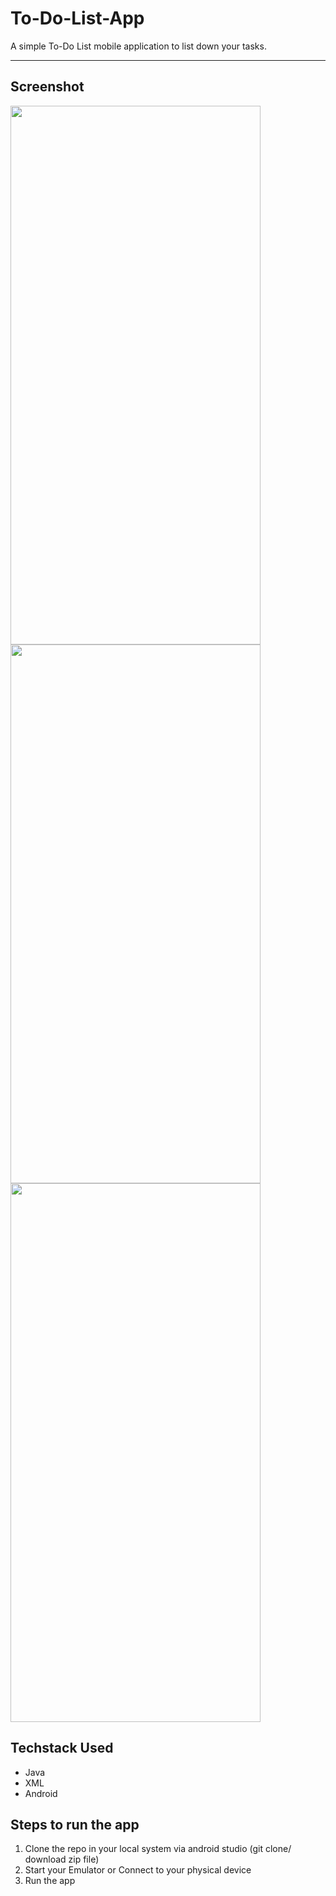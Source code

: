 # To-Do-List-App
A simple To-Do List mobile application to list down your tasks.

---

## Screenshot
<p align="center">
  
</p>
<img width="400" height="862" src="https://user-images.githubusercontent.com/53803245/114268881-1a410880-9a21-11eb-9f0e-46f159df2709.png"/> 
<img width="400" height="862" src="https://user-images.githubusercontent.com/53803245/114269236-7442cd80-9a23-11eb-86fc-99c038782aba.png"/>
<img width="400" height="862" src="https://user-images.githubusercontent.com/53803245/114269291-e4e9ea00-9a23-11eb-821c-e455abed7f24.png"/>


## Techstack Used
- Java
- XML
- Android

## Steps to run the app
1. Clone the repo in your local system via android studio (git clone/ download zip file)
2. Start your Emulator or Connect to your physical device
3. Run the app

